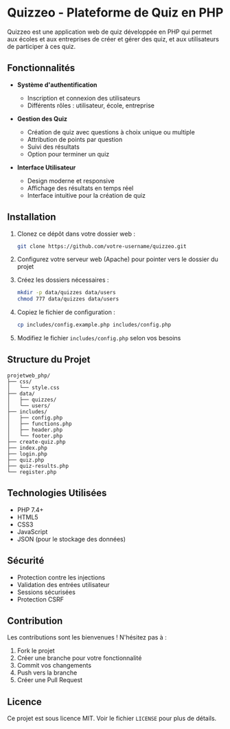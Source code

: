 # Quizzeo - Plateforme de Quiz en PHP

Quizzeo est une application web de quiz développée en PHP qui permet aux écoles et aux entreprises de créer et gérer des quiz, et aux utilisateurs de participer à ces quiz.

## Fonctionnalités

- **Système d'authentification**
  - Inscription et connexion des utilisateurs
  - Différents rôles : utilisateur, école, entreprise

- **Gestion des Quiz**
  - Création de quiz avec questions à choix unique ou multiple
  - Attribution de points par question
  - Suivi des résultats
  - Option pour terminer un quiz

- **Interface Utilisateur**
  - Design moderne et responsive
  - Affichage des résultats en temps réel
  - Interface intuitive pour la création de quiz

## Installation

1. Clonez ce dépôt dans votre dossier web :
   ```bash
   git clone https://github.com/votre-username/quizzeo.git
   ```

2. Configurez votre serveur web (Apache) pour pointer vers le dossier du projet

3. Créez les dossiers nécessaires :
   ```bash
   mkdir -p data/quizzes data/users
   chmod 777 data/quizzes data/users
   ```

4. Copiez le fichier de configuration :
   ```bash
   cp includes/config.example.php includes/config.php
   ```

5. Modifiez le fichier `includes/config.php` selon vos besoins

## Structure du Projet

```
projetweb_php/
├── css/
│   └── style.css
├── data/
│   ├── quizzes/
│   └── users/
├── includes/
│   ├── config.php
│   ├── functions.php
│   ├── header.php
│   └── footer.php
├── create-quiz.php
├── index.php
├── login.php
├── quiz.php
├── quiz-results.php
└── register.php
```

## Technologies Utilisées

- PHP 7.4+
- HTML5
- CSS3
- JavaScript
- JSON (pour le stockage des données)

## Sécurité

- Protection contre les injections
- Validation des entrées utilisateur
- Sessions sécurisées
- Protection CSRF

## Contribution

Les contributions sont les bienvenues ! N'hésitez pas à :

1. Fork le projet
2. Créer une branche pour votre fonctionnalité
3. Commit vos changements
4. Push vers la branche
5. Créer une Pull Request

## Licence

Ce projet est sous licence MIT. Voir le fichier `LICENSE` pour plus de détails.
